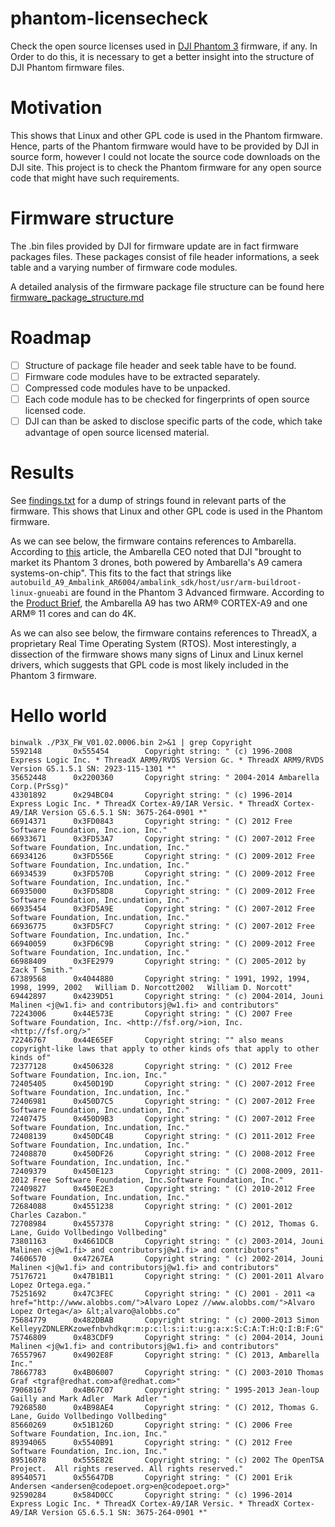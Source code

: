 # phantom-licensecheck

Check the open source licenses used in [DJI Phantom 3](http://www.dji.com/product/phantom-3/download) firmware, if any. In Order to do this, it is necessary to get a better insight into the structure of DJI Phantom firmware files.

# Motivation

This shows that Linux and other GPL code is used in the Phantom firmware. Hence, parts of the Phantom firmware would have to be provided by DJI in source form, however I could not locate the source code downloads on the DJI site. This project is to check the Phantom firmware for any open source code that might have such requirements.

# Firmware structure

The .bin files provided by DJI for firmware update are in fact firmware packages files. These packages consist of file header informations, a seek table and a varying number of firmware code modules.

A detailed analysis of the firmware package file structure can be found here [firmware_package_structure.md](firmware_package_structure.md)

# Roadmap

- [ ] Structure of package file header and seek table have to be found.
- [ ] Firmware code modules have to be extracted separately.
- [ ] Compressed code modules have to be unpacked.
- [ ] Each code module has to be checked for fingerprints of open source licensed code.
- [ ] DJI can than be asked to disclose specific parts of the code, which take advantage of open source licensed material.

# Results

See [findings.txt](https://github.com/probonopd/phantom-licensecheck/releases/download/travis/findings.txt) for a dump of strings found in relevant parts of the firmware. This shows that Linux and other GPL code is used in the Phantom firmware.

As we can see below, the firmware contains references to Ambarella. According to [this](ttp://www.investopedia.com/stock-analysis/061115/4-things-ambarella-management-wants-you-know-amba.aspx) article, the Ambarella CEO noted that DJI "brought to market its Phantom 3 drones, both powered by Ambarella's A9 camera systems-on-chip". This fits to the fact that strings like `autobuild_A9_Ambalink_AR6004/ambalink_sdk/host/usr/arm-buildroot-linux-gnueabi` are found in the Phantom 3 Advanced firmware. According to the [Product Brief](http://www.ambarella.com/uploads/docs/A9%20Product%20Brief.pdf), the Ambarella A9 has two ARM® CORTEX-A9 and one ARM® 11 cores and can do 4K.

As we can also see below, the firmware contains references to ThreadX, a proprietary Real Time Operating System (RTOS). Most interestingly, a dissection of the firmware shows many signs of Linux and Linux kernel drivers, which suggests that GPL code is most likely included in the Phantom 3 firmware.

# Hello world

```
binwalk ./P3X_FW_V01.02.0006.bin 2>&1 | grep Copyright
5592148       0x555454        Copyright string: " (c) 1996-2008 Express Logic Inc. * ThreadX ARM9/RVDS Version Gc. * ThreadX ARM9/RVDS Version G5.1.5.1 SN: 2923-115-1301 *"
35652448      0x2200360       Copyright string: " 2004-2014 Ambarella Corp.(PrSsg)"
43301892      0x294BC04       Copyright string: " (c) 1996-2014 Express Logic Inc. * ThreadX Cortex-A9/IAR Versic. * ThreadX Cortex-A9/IAR Version G5.6.5.1 SN: 3675-264-0901 *"
66914371      0x3FD0843       Copyright string: " (C) 2012 Free Software Foundation, Inc.ion, Inc."
66933671      0x3FD53A7       Copyright string: " (C) 2007-2012 Free Software Foundation, Inc.undation, Inc."
66934126      0x3FD556E       Copyright string: " (C) 2009-2012 Free Software Foundation, Inc.undation, Inc."
66934539      0x3FD570B       Copyright string: " (C) 2009-2012 Free Software Foundation, Inc.undation, Inc."
66935000      0x3FD58D8       Copyright string: " (C) 2009-2012 Free Software Foundation, Inc.undation, Inc."
66935454      0x3FD5A9E       Copyright string: " (C) 2007-2012 Free Software Foundation, Inc.undation, Inc."
66936775      0x3FD5FC7       Copyright string: " (C) 2007-2012 Free Software Foundation, Inc.undation, Inc."
66940059      0x3FD6C9B       Copyright string: " (C) 2009-2012 Free Software Foundation, Inc.undation, Inc."
66988409      0x3FE2979       Copyright string: " (C) 2005-2012 by Zack T Smith."
67389568      0x4044880       Copyright string: " 1991, 1992, 1994, 1998, 1999, 2002   William D. Norcott2002   William D. Norcott"
69442897      0x4239D51       Copyright string: " (c) 2004-2014, Jouni Malinen <j@w1.fi> and contributorsj@w1.fi> and contributors"
72243006      0x44E573E       Copyright string: " (C) 2007 Free Software Foundation, Inc. <http://fsf.org/>ion, Inc. <http://fsf.org/>"
72246767      0x44E65EF       Copyright string: "" also means copyright-like laws that apply to other kinds ofs that apply to other kinds of"
72377128      0x4506328       Copyright string: " (C) 2012 Free Software Foundation, Inc.ion, Inc."
72405405      0x450D19D       Copyright string: " (C) 2007-2012 Free Software Foundation, Inc.undation, Inc."
72406981      0x450D7C5       Copyright string: " (C) 2007-2012 Free Software Foundation, Inc.undation, Inc."
72407475      0x450D9B3       Copyright string: " (C) 2007-2012 Free Software Foundation, Inc.undation, Inc."
72408139      0x450DC4B       Copyright string: " (C) 2011-2012 Free Software Foundation, Inc.undation, Inc."
72408870      0x450DF26       Copyright string: " (C) 2008-2012 Free Software Foundation, Inc.undation, Inc."
72409379      0x450E123       Copyright string: " (C) 2008-2009, 2011-2012 Free Software Foundation, Inc.Software Foundation, Inc."
72409827      0x450E2E3       Copyright string: " (C) 2010-2012 Free Software Foundation, Inc.undation, Inc."
72684088      0x4551238       Copyright string: " (C) 2001-2012 Charles Cazabon."
72708984      0x4557378       Copyright string: " (C) 2012, Thomas G. Lane, Guido Vollbedingo Vollbeding"
73801163      0x4661DCB       Copyright string: " (c) 2003-2014, Jouni Malinen <j@w1.fi> and contributorsj@w1.fi> and contributors"
74606570      0x47267EA       Copyright string: " (c) 2002-2014, Jouni Malinen <j@w1.fi> and contributorsj@w1.fi> and contributors"
75176721      0x47B1B11       Copyright string: " (C) 2001-2011 Alvaro Lopez Ortega.ega."
75251692      0x47C3FEC       Copyright string: " (C) 2001 - 2011 <a href="http://www.alobbs.com/">Alvaro Lopez //www.alobbs.com/">Alvaro Lopez Ortega</a> &lt;alvaro@alobbs.co"
75684779      0x482DBAB       Copyright string: " (c) 2000-2013 Simon KelleyyZDNLERKzowefnbvhdkqr:m:p:c:l:s:i:t:u:g:a:x:S:C:A:T:H:Q:I:B:F:G"
75746809      0x483CDF9       Copyright string: " (c) 2004-2014, Jouni Malinen <j@w1.fi> and contributorsj@w1.fi> and contributors"
76557967      0x4902E8F       Copyright string: " (C) 2013, Ambarella Inc."
78667783      0x4B06007       Copyright string: " (C) 2003-2010 Thomas Graf <tgraf@redhat.com>af@redhat.com>"
79068167      0x4B67C07       Copyright string: " 1995-2013 Jean-loup Gailly and Mark Adler  Mark Adler "
79268580      0x4B98AE4       Copyright string: " (C) 2012, Thomas G. Lane, Guido Vollbedingo Vollbeding"
85660269      0x51B126D       Copyright string: " (C) 2006 Free Software Foundation, Inc.ion, Inc."
89394065      0x5540B91       Copyright string: " (C) 2012 Free Software Foundation, Inc.ion, Inc."
89516078      0x555E82E       Copyright string: " (c) 2002 The OpenTSA Project.  All rights reserved. All rights reserved."
89540571      0x55647DB       Copyright string: " (C) 2001 Erik Andersen <andersen@codepoet.org>en@codepoet.org>"
92590284      0x584D0CC       Copyright string: " (c) 1996-2014 Express Logic Inc. * ThreadX Cortex-A9/IAR Versic. * ThreadX Cortex-A9/IAR Version G5.6.5.1 SN: 3675-264-0901 *"
```
